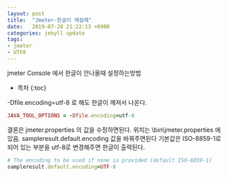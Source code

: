 ```yaml
---
layout: post
title:  "Jmeter-한글이 깨질때"
date:   2019-07-28 21:22:13 +0900
categories: jekyll update
tags:
- jmeter
- UTF8
---
```

jmeter Console 에서 한글이 안나올때 설정하는방법

* 목차
{:toc}

-Dfile.encoding=utf-8 로 해도 한글이 깨져서 나온다.

```ruby
JAVA_TOOL_OPTIONS = -Dfile.encoding=utf-8
```

결론은 jmeter.properties 의 값을 수정하면된다.
위치는 \bin\jmeter.properties 에 있음.
sampleresult.default.encoding 값을 바꿔주면된다
기본값은 ISO-8859-1로 되어 있는 부분을 utf-8로 변경해주면 한글이 출력된다.

```ruby
# The encoding to be used if none is provided (default ISO-8859-1)
sampleresult.default.encoding=UTF-8
```
